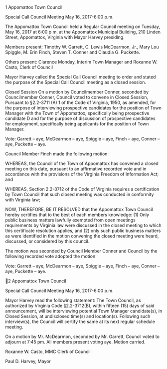 1  Appomattox Town Council

Special Call Council Meeting
May 16, 2017-6:00 p.m.

The Appomattox Town Council held a Regular Council meeting on Tuesday, May 16, 2017 at
6:00 p.m. at the Appomattox Municipal Building, 210 Linden Street, Appomattox, Virginia with
Mayor Harvey presiding.

Members present:  Timothy W. Garrett, C. Lewis McDearmon, Jr., Mary Lou Spiggle, M. Erin
Finch, Steven T. Conner and Claudia G. Puckette.

Others present:  Clarence Monday, Interim Town Manager and Roxanne W. Casto, Clerk of
Council

Mayor Harvey called the Special Call Council meeting to order and stated the purpose of the
Special Call Council meeting as a closed session.

Closed Session
On a motion by Councilmember Conner, seconded by Councilmember Conner, Council voted to
convene in Closed Session, Pursuant to §2.2-3711 (A) 1 of the Code of Virginia, 1950, as
amended, for the purpose of interviewing prospective candidates for the position of Town
Manager with the Town of Appomattox, specifically being prospective candidate D and for the
purpose of discussion of prospective candidates for employment, specifically being applicants
for the position of Town Manager.

Vote:  Garrett – aye, McDearmon – aye, Spiggle – aye, Finch – aye, Conner – aye,
Puckette – aye.

Council Member Finch made the following motion:

WHEREAS, the Council of the Town of Appomattox has convened a closed meeting on this
date, pursuant to an affirmative recorded vote and in accordance with the provisions of the
Virginia Freedom of Information Act; and

WHEREAS, Section 2.2-3712 of the Code of Virginia requires a certification by Town Council
that such closed meeting was conducted in conformity with Virginia law;

NOW, THEREFORE, BE IT RESOLVED that the Appomattox Town Council hereby certifies
that to the best of each members knowledge: (1) Only public business matters lawfully exempted
from open meetings requirements by Virginia law were discussed in the closed meeting to which
this certificate resolution applies, and (2) only such public business matters as were identified in
the motion convening the closed meeting were heard, discussed, or considered by this council.

The motion was seconded by Council Member Conner and Council by the following recorded
vote adopted the motion:

Vote:  Garrett – aye, McDearmon – aye, Spiggle – aye, Finch – aye, Conner – aye,
Puckette – aye.

2  Appomattox Town Council

Special Call Council Meeting
May 16, 2017-6:00 p.m.

Mayor Harvey read the following statement:
The Town Council, as authorized by Virginia Code §2.2-3712(B), within fifteen (15) days of
said announcement, will be interviewing potential Town Manager candidate(s), in Closed
Session, at undisclosed time(s) and location(s).  Following such interview(s), the Council will
certify the same at its next regular schedule meeting.

On a motion by Mr. McDearmon, seconded by Mr. Garrett, Council voted to adjourn at 7:45 pm.
All members present voting aye. Motion carried.

Roxanne W. Casto, MMC
Clerk of Council

Paul D. Harvey, Mayor

